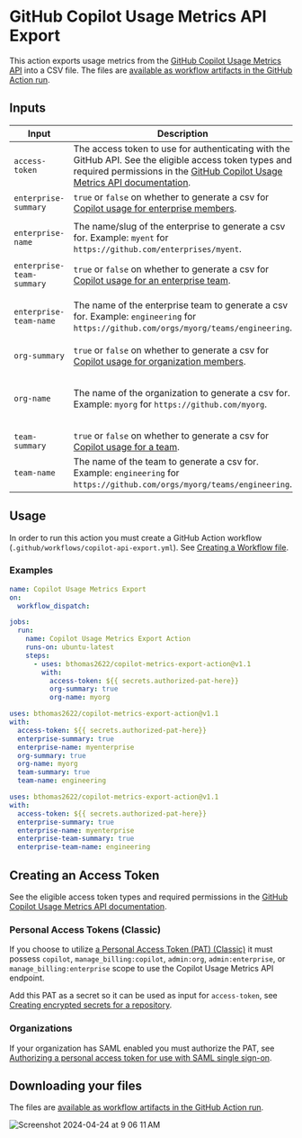# GitHub Copilot Usage Metrics API Export
This action exports usage metrics from the [GitHub Copilot Usage Metrics API](https://docs.github.com/en/rest/copilot/copilot-usage?apiVersion=2022-11-28) into a CSV file. The files are [available as workflow artifacts in the GitHub Action run](https://docs.github.com/en/enterprise-cloud@latest/actions/managing-workflow-runs/downloading-workflow-artifacts). 

## Inputs

| Input              | Description                                                                                                                             | Required | Default |
|--------------------|-----------------------------------------------------------------------------------------------------------------------------------------|----------|---------|
| `access-token`     | The access token to use for authenticating with the GitHub API. See the eligible access token types and required permissions in the [GitHub Copilot Usage Metrics API documentation](https://docs.github.com/en/rest/copilot/copilot-usage?apiVersion=2022-11-28).                                                                         | Yes | - |
| `enterprise-summary` | `true` or `false` on whether to generate a csv for [Copilot usage for enterprise members](https://docs.github.com/en/rest/copilot/copilot-usage?apiVersion=2022-11-28#get-a-summary-of-copilot-usage-for-enterprise-members). | No | `false` |
| `enterprise-name`  | The name/slug of the enterprise to generate a csv for. Example: `myent` for `https://github.com/enterprises/myent`. | If `enterprise-summary` is `true` | - |
| `enterprise-team-summary`     | `true` or `false` on whether to generate a csv for [Copilot usage for an enterprise team](https://docs.github.com/en/rest/copilot/copilot-usage?apiVersion=2022-11-28#get-a-summary-of-copilot-usage-for-an-enterprise-team). | No | `false` |
| `enterprise-team-name`        | The name of the enterprise team to generate a csv for. Example: `engineering` for `https://github.com/orgs/myorg/teams/engineering`. | If `enterprise-team-summary` is `true` | - |
| `org-summary`      | `true` or `false` on whether to generate a csv for [Copilot usage for organization members](https://docs.github.com/en/rest/copilot/copilot-usage?apiVersion=2022-11-28#get-a-summary-of-copilot-usage-for-organization-members). | No | `false` |
| `org-name`         | The name of the organization to generate a csv for. Example: `myorg` for `https://github.com/myorg`. | No | Name of organization that action is running in. |
| `team-summary`     | `true` or `false` on whether to generate a csv for [Copilot usage for a team](https://docs.github.com/en/rest/copilot/copilot-usage?apiVersion=2022-11-28#get-a-summary-of-copilot-usage-for-a-team). | No | `false` |
| `team-name`        | The name of the team to generate a csv for. Example: `engineering` for `https://github.com/orgs/myorg/teams/engineering`. | If `team-summary` is `true` | - |

## Usage

In order to run this action you must create a GitHub Action workflow (`.github/workflows/copilot-api-export.yml`). See [Creating a Workflow file](https://help.github.com/en/articles/configuring-a-workflow#creating-a-workflow-file).

### Examples

```yaml
name: Copilot Usage Metrics Export
on:
  workflow_dispatch:

jobs:
  run:
    name: Copilot Usage Metrics Export Action
    runs-on: ubuntu-latest
    steps:
      - uses: bthomas2622/copilot-metrics-export-action@v1.1
        with:
          access-token: ${{ secrets.authorized-pat-here}}
          org-summary: true
          org-name: myorg
```

```yaml
uses: bthomas2622/copilot-metrics-export-action@v1.1
with:
  access-token: ${{ secrets.authorized-pat-here}}
  enterprise-summary: true
  enterprise-name: myenterprise
  org-summary: true
  org-name: myorg
  team-summary: true
  team-name: engineering
```

```yaml
uses: bthomas2622/copilot-metrics-export-action@v1.1
with:
  access-token: ${{ secrets.authorized-pat-here}}
  enterprise-summary: true
  enterprise-name: myenterprise
  enterprise-team-summary: true
  enterprise-team-name: engineering
```

## Creating an Access Token

See the eligible access token types and required permissions in the [GitHub Copilot Usage Metrics API documentation](https://docs.github.com/en/rest/copilot/copilot-usage?apiVersion=2022-11-28).

### Personal Access Tokens (Classic)

If you choose to utilize [a Personal Access Token (PAT) (Classic)](https://github.com/settings/tokens/new?scopes=admin:org) it must possess `copilot`, `manage_billing:copilot`, `admin:org`, `admin:enterprise`, or `manage_billing:enterprise` scope to use the Copilot Usage Metrics API endpoint.

Add this PAT as a secret so it can be used as input for `access-token`, see [Creating encrypted secrets for a repository](https://docs.github.com/en/enterprise-cloud@latest/actions/security-guides/encrypted-secrets#creating-encrypted-secrets-for-a-repository).

### Organizations

If your organization has SAML enabled you must authorize the PAT, see [Authorizing a personal access token for use with SAML single sign-on](https://docs.github.com/en/enterprise-cloud@latest/authentication/authenticating-with-saml-single-sign-on/authorizing-a-personal-access-token-for-use-with-saml-single-sign-on).

## Downloading your files

The files are [available as workflow artifacts in the GitHub Action run](https://docs.github.com/en/enterprise-cloud@latest/actions/managing-workflow-runs/downloading-workflow-artifacts). 

![Screenshot 2024-04-24 at 9 06 11 AM](https://github.com/bthomas2622/copilot-metrics-export-action/assets/15069517/820118c7-7745-4157-8c49-a1648ff18bfc)

